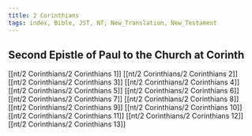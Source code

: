 ```yaml
---
title: 2 Corinthians
tags: index, Bible, JST, NT, New_Translation, New_Testament
---
```


## Second Epistle of Paul to the Church at Corinth

[[nt/2 Corinthians/2 Corinthians 1]]
[[nt/2 Corinthians/2 Corinthians 2]]
[[nt/2 Corinthians/2 Corinthians 3]]
[[nt/2 Corinthians/2 Corinthians 4]]
[[nt/2 Corinthians/2 Corinthians 5]]
[[nt/2 Corinthians/2 Corinthians 6]]
[[nt/2 Corinthians/2 Corinthians 7]]
[[nt/2 Corinthians/2 Corinthians 8]]
[[nt/2 Corinthians/2 Corinthians 9]]
[[nt/2 Corinthians/2 Corinthians 10]]
[[nt/2 Corinthians/2 Corinthians 11]]
[[nt/2 Corinthians/2 Corinthians 12]]
[[nt/2 Corinthians/2 Corinthians 13]]
